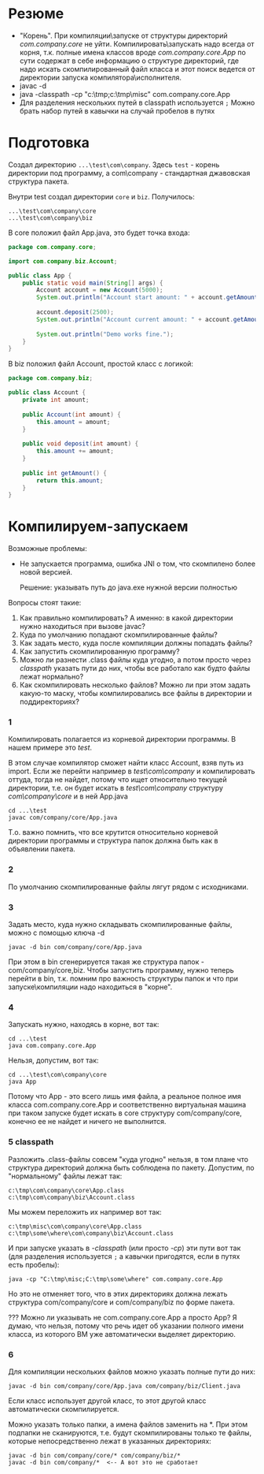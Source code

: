 # Резюме

* "Корень". При компиляции\запуске от структуры директорий *com.company.core* не уйти. Компилировать\запускать надо всегда от корня, т.к. полные имена классов вроде *com.company.core.App* по сути содержат в себе информацию о структуре директорий, где надо искать скомпилированный файл класса и этот поиск ведется от директории запуска компилятора\исполнителя.
* javac -d
* java -classpath -cp "c:\tmp;c:\tmp\misc" com.company.core.App
* Для разделения нескольких путей в classpath используется `;` Можно брать набор путей в кавычки на случай пробелов в путях

# Подготовка

Создал директорию `...\test\com\company`. Здесь `test` - корень директории под программу, а com\company - стандартная джавовская структура пакета.

Внутри test создал директории `core` и `biz`. Получилось:

```
...\test\com\company\core
...\test\com\company\biz
```

В core положил файл App.java, это будет точка входа:

```java
package com.company.core;

import com.company.biz.Account;

public class App {
    public static void main(String[] args) {
		Account account = new Account(5000);
		System.out.println("Account start amount: " + account.getAmount());
		
		account.deposit(2500);
		System.out.println("Account current amount: " + account.getAmount());
		
		System.out.println("Demo works fine.");
	}
}
```

В biz положил файл Account, простой класс с логикой:

```java
package com.company.biz;

public class Account {
	private int amount;
	
	public Account(int amount) {
		this.amount = amount;
	}
	
	public void deposit(int amount) {
		this.amount += amount;
	}
		
	public int getAmount() {
		return this.amount;
	}
}
```

# Компилируем-запускаем

Возможные проблемы:

* Не запускается программа, ошибка JNI о том, что скомпилено более новой версией.

  Решение: указывать путь до java.exe нужной версии полностью

Вопросы стоят такие:

1. Как правильно компилировать? А именно: в какой директории нужно находиться при вызове javac?
2. Куда по умолчанию попадают скомпилированные файлы?
3. Как задать место, куда после компиляции должны попадать файлы?
4. Как запустить скомпилированную программу?
5. Можно ли разнести .class файлы куда угодно, а потом просто через *classpath* указать пути до них, чтобы все работало как будто файлы лежат нормально?
6. Как скомпилировать несколько файлов? Можно ли при этом задать какую-то маску, чтобы компилировались все файлы в директории и поддиректориях?

### 1

Компилировать полагается из корневой директории программы. В нашем примере это *test*.

В этом случае компилятор сможет найти класс Account, взяв путь из import. Если же перейти например в *test\com\company* и компилировать оттуда, тогда не найдет, потому что ищет относительно текущей директории, т.е. он будет искать в *test\com\company* структуру *com\company\core* и в ней App.java

```
cd ...\test
javac com/company/core/App.java
```

Т.о. важно помнить, что все крутится относительно корневой директории программы и структура папок должна быть как в объявлении пакета.

### 2

По умолчанию скомпилированные файлы лягут рядом с исходниками.

### 3

Задать место, куда нужно складывать скомпилированные файлы, можно с помощью ключа -d

```
javac -d bin com/company/core/App.java
```

При этом в bin сгенерируется такая же структура папок - com/company/core,biz. Чтобы запустить программу, нужно теперь перейти в bin, т.к. помним про важность структуры папок и что при запуске\компиляции надо находиться в "корне".

### 4

Запускать нужно, находясь в корне, вот так:

```
cd ...\test
java com.company.core.App
```

Нельзя, допустим, вот так:

```
cd ...\test\com\company\core
java App
```

Потому что App - это всего лишь имя файла, а реальное полное имя класса com.company.core.App и соответственно виртуальная машина при таком запуске будет искать в core структуру com/company/core, конечно ее не найдет и ничего не выполнится.

### 5 classpath

Разложить .class-файлы совсем "куда угодно" нельзя, в том плане что структура директорий должна быть соблюдена по пакету. Допустим, по "нормальному" файлы лежат так:

```
c:\tmp\com\company\core\App.class
c:\tmp\com\company\biz\Account.class
```

Мы можем переложить их например вот так:

```
c:\tmp\misc\com\company\core\App.class
c:\tmp\some\where\com\company\biz\Account.class
```

И при запуске указать в *-classpath* (или просто *-cp*) эти пути вот так (для разделения используется `;` а кавычки пригодятся, если в путях есть пробелы):

```
java -cp "C:\tmp\misc;C:\tmp\some\where" com.company.core.App
```

Но это не отменяет того, что в этих директориях должна лежать структура com/company/core и com/company/biz по форме пакета.

??? Можно ли указывать не com.company.core.App а просто App? Я думаю, что нельзя, потому что речь идет об указании полного имени класса, из которого ВМ уже автоматически выделяет директорию.

### 6

Для компиляции нескольких файлов можно указать полные пути до них:

```
javac -d bin com/company/core/App.java com/company/biz/Client.java
```

Если класс использует другой класс, то этот другой класс автоматически скомпилируется.

Можно указать только папки, а имена файлов заменить на *. При этом подпапки не сканируются, т.е. будут скомпилированы только те файлы, которые непосредственно лежат в указанных директориях:

```
javac -d bin com/company/core/* com/company/biz/*
javac -d bin com/company/*  <-- А вот это не сработает
```

